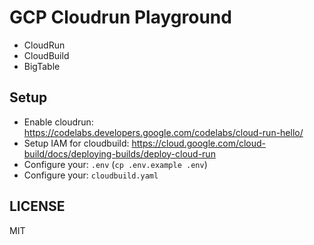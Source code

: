# GCP Cloudrun Playground

- CloudRun
- CloudBuild
- BigTable

## Setup

- Enable cloudrun: https://codelabs.developers.google.com/codelabs/cloud-run-hello/
- Setup IAM for cloudbuild: https://cloud.google.com/cloud-build/docs/deploying-builds/deploy-cloud-run
- Configure your: `.env` (`cp .env.example .env`)
- Configure your: `cloudbuild.yaml`

## LICENSE

MIT
